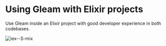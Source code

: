# Using Gleam with Elixir projects

Use Gleam inside an Elixir project with good developer experience in both codebases.

![iex--S-mix](https://github.com/user-attachments/assets/d4c0738e-4add-4117-a180-60b825077279)

